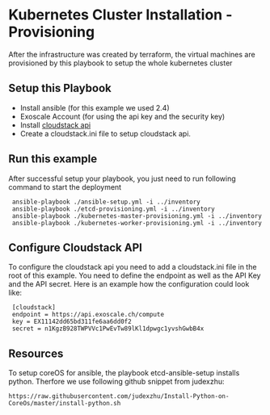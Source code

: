 # Kubernetes Cluster Installation - Provisioning

After the infrastructure was created by terraform, the virtual machines are provisioned by this playbook to setup the whole kubernetes cluster

## Setup this Playbook

* Install ansible (for this example we used 2.4)
* Exoscale Account (for using the api key and the security key)
* Install [cloudstack api](https://github.com/exoscale/cs)
* Create a cloudstack.ini file to setup cloudstack api.

## Run this example
After successful setup your playbook, you just need to run following command to start the deployment

     ansible-playbook ./ansible-setup.yml -i ../inventory
     ansible-playbook ./etcd-provisioning.yml -i ../inventory
     ansible-playbook ./kubernetes-master-provisioning.yml -i ../inventory
     ansible-playbook ./kubernetes-worker-provisioning.yml -i ../inventory

## Configure Cloudstack API

To configure the cloudstack api you need to add a cloudstack.ini file in the root of this example. You need to
define the endpoint as well as the API Key and the API secret. Here is an example how the configuration could
look like:

     [cloudstack]
     endpoint = https://api.exoscale.ch/compute
     key = EX11142dd65bd311fe6aa6dd0f2
     secret = n1KgzB928TWPVVc1PwEvTw89lKl1dpwgc1yvshGwbB4x

## Resources

To setup coreOS for ansible, the playbook etcd-ansible-setup installs python. Therfore
we use following github snippet from judexzhu:

    https://raw.githubusercontent.com/judexzhu/Install-Python-on-CoreOs/master/install-python.sh
